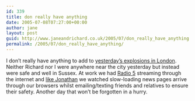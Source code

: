 ```yaml
---
id: 339
title: don really have anything
date: 2005-07-08T07:27:00+00:00
author: jane
layout: post
guid: http://www.janeandrichard.co.uk/2005/07/don_really_have_anything
permalink: /2005/07/don_really_have_anything/
---
```

I don&#8217;t really have anything to add to [yesterday&#8217;s explosions in London](http://news.bbc.co.uk/1/hi/in_depth/uk/2005/london_explosions/default.stm). Neither Richard nor I were anywhere near the city yesterday but instead were safe and well in Sussex. At work we had [Radio 5](http://www.bbc.co.uk/fivelive/) streaming through the internet and [like Jonathan](http://assistantbrighton.blogspot.com/2005/07/bombs-in-london.html) we watched slow-loading news pages arrive through our browsers whilst emailing/texting friends and relatives to ensure their safety. Another day that won&#8217;t be forgotten in a hurry.